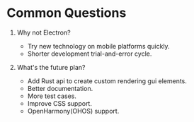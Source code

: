 # Common Questions

1. Why not Electron?
    - Try new technology on mobile platforms quickly.
    - Shorter development trial-and-error cycle.

2. What's the future plan?

    - Add Rust api to create custom rendering gui elements.
    - Better documentation.
    - More test cases.
    - Improve CSS support.
    - OpenHarmony(OHOS) support.

